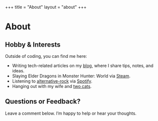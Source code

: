 +++
title = "About"
layout = "about"
+++

# About

## Hobby & Interests

Outside of coding, you can find me here:

- Writing tech-related articles on my [blog], where I share tips, notes, and ideas.
- Slaying Elder Dragons in Monster Hunter: World via [Steam].
- Listening to [alternative-rock] via [Spotify].
- Hanging out with my wife and [two cats].

[blog]: /blog
[Steam]: https://steamcommunity.com/valgtreiz
[alternative-rock]: https://open.spotify.com/playlist/37i9dQZF1DX9GRpeH4CL0S
[Spotify]: https://open.spotify.com/user/oz_dhy
[two cats]: https://www.instagram.com/tuna_thekitty/

## Questions or Feedback?

Leave a comment below. I’m happy to help or hear your thoughts.
